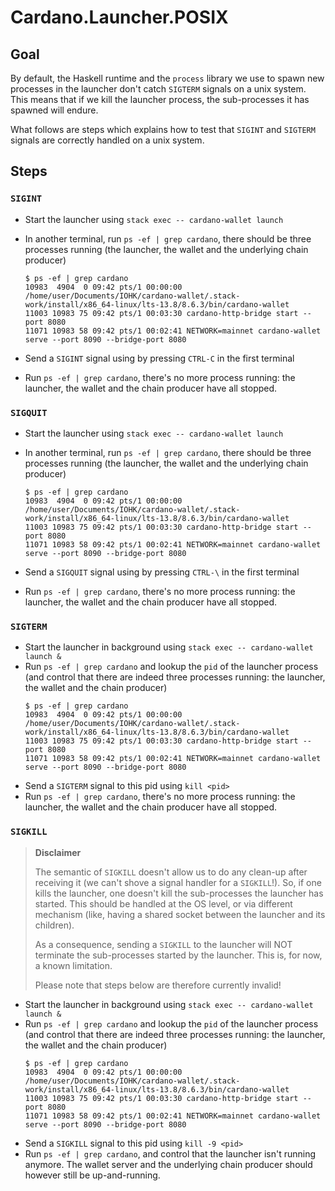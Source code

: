 # Cardano.Launcher.POSIX

## Goal

By default, the Haskell runtime and the `process` library we use to spawn new
processes in the launcher don't catch `SIGTERM` signals on a unix system. This
means that if we kill the launcher process, the sub-processes it has spawned
will endure.

What follows are steps which explains how to test that `SIGINT` and `SIGTERM`
signals are correctly handled on a unix system.

## Steps

### `SIGINT`

- Start the launcher using `stack exec -- cardano-wallet launch`
- In another terminal, run `ps -ef | grep cardano`, there should be three
  processes running (the launcher, the wallet and the underlying chain
  producer)
  ```
  $ ps -ef | grep cardano
  10983  4904  0 09:42 pts/1 00:00:00 /home/user/Documents/IOHK/cardano-wallet/.stack-work/install/x86_64-linux/lts-13.8/8.6.3/bin/cardano-wallet
  11003 10983 75 09:42 pts/1 00:03:30 cardano-http-bridge start --port 8080
  11071 10983 58 09:42 pts/1 00:02:41 NETWORK=mainnet cardano-wallet serve --port 8090 --bridge-port 8080
  ```

- Send a `SIGINT` signal using by pressing `CTRL-C` in the first terminal
- Run `ps -ef | grep cardano`, there's no more process running: the launcher,
  the wallet and the chain producer have all stopped.


### `SIGQUIT`

- Start the launcher using `stack exec -- cardano-wallet launch`
- In another terminal, run `ps -ef | grep cardano`, there should be three
  processes running (the launcher, the wallet and the underlying chain
  producer)
  ```
  $ ps -ef | grep cardano
  10983  4904  0 09:42 pts/1 00:00:00 /home/user/Documents/IOHK/cardano-wallet/.stack-work/install/x86_64-linux/lts-13.8/8.6.3/bin/cardano-wallet
  11003 10983 75 09:42 pts/1 00:03:30 cardano-http-bridge start --port 8080
  11071 10983 58 09:42 pts/1 00:02:41 NETWORK=mainnet cardano-wallet serve --port 8090 --bridge-port 8080 
  ```

- Send a `SIGQUIT` signal using by pressing `CTRL-\` in the first terminal
- Run `ps -ef | grep cardano`, there's no more process running: the launcher,
  the wallet and the chain producer have all stopped.


### `SIGTERM`

- Start the launcher in background using `stack exec -- cardano-wallet launch &`
- Run `ps -ef | grep cardano` and lookup the `pid` of the launcher process (and
  control that there are indeed three processes running: the launcher, the
  wallet and the chain producer)
  ```
  $ ps -ef | grep cardano
  10983  4904  0 09:42 pts/1 00:00:00 /home/user/Documents/IOHK/cardano-wallet/.stack-work/install/x86_64-linux/lts-13.8/8.6.3/bin/cardano-wallet
  11003 10983 75 09:42 pts/1 00:03:30 cardano-http-bridge start --port 8080
  11071 10983 58 09:42 pts/1 00:02:41 NETWORK=mainnet cardano-wallet serve --port 8090 --bridge-port 8080 
  ```
- Send a `SIGTERM` signal to this pid using `kill <pid>`
- Run `ps -ef | grep cardano`, there's no more process running: the launcher,
  the wallet and the chain producer have all stopped.


### `SIGKILL`

> **Disclaimer**
>
> The semantic of `SIGKILL` doesn't allow us to do any clean-up after receiving
> it (we can't shove a signal handler for a `SIGKILL`!). So, if one kills the
> launcher, one doesn't kill the sub-processes the launcher has started. This
> should be handled at the OS level, or via different mechanism (like, having a
> shared socket between the launcher and its children).
>
> As a consequence, sending a `SIGKILL` to the launcher will NOT terminate the
> sub-processes started by the launcher. This is, for now, a known limitation.
>
> Please note that steps below are therefore currently invalid!

- Start the launcher in background using `stack exec -- cardano-wallet launch &`
- Run `ps -ef | grep cardano` and lookup the `pid` of the launcher process (and
  control that there are indeed three processes running: the launcher, the
  wallet and the chain producer)
  ```
  $ ps -ef | grep cardano
  10983  4904  0 09:42 pts/1 00:00:00 /home/user/Documents/IOHK/cardano-wallet/.stack-work/install/x86_64-linux/lts-13.8/8.6.3/bin/cardano-wallet
  11003 10983 75 09:42 pts/1 00:03:30 cardano-http-bridge start --port 8080
  11071 10983 58 09:42 pts/1 00:02:41 NETWORK=mainnet cardano-wallet serve --port 8090 --bridge-port 8080 
  ```
- Send a `SIGKILL` signal to this pid using `kill -9 <pid>`
- Run `ps -ef | grep cardano`, and control that the launcher isn't running
  anymore. The wallet server and the underlying chain producer should however
  still be up-and-running.
